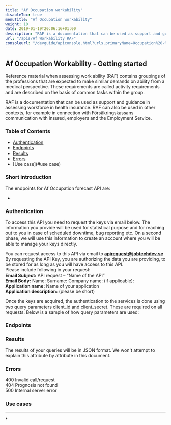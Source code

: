 ```yaml
---
title: "Af Occupation workability"
disableToc: true
menuTitle: "Af Occupation workability"
weight: 10
date: 2019-01-19T20:06:16+01:00
description: "RAF is a documentation that can be used as support and guidance in assessing workforce in health insurance. RAF can also be used in other contexts, for example in connection with Försäkringskassans communication with insured, employers and the Employment Service."
url: "/apis/Af Workability RAF"
consoleurl: "/devguide/apiconsole.html?urls.primaryName=Occupation%20-%20Occupation%20info%20-Work%20ability%20"
---
```


## Af Occupation Workability - Getting started

Reference material when assessing work ability (RAF) contains groupings of the professions that are expected to make similar demands on ability from a medical perspective.
These requirements are called activity requirements and are described on the basis of common tasks within the group.

RAF is a documentation that can be used as support and guidance in assessing workforce in health insurance. RAF can also be used in other contexts, 
for example in connection with Försäkringskassans communication with insured, employers and the Employment Service.


### Table of Contents

* [Authentication](#authentication)
* [Endpoints](#endpoints)
* [Results](#results)
* [Errors](#errors)
* [Use case](#use case)




### Short introduction

The endpoints for Af Occupation forecast API are:

* 

### Authentication

To access this API you need to request the keys via email below. The information you provide will be used for statistical purpose and for reaching out to you in case of scheduled downtime, bug reporting etc. 
On a second phase, we will use this information to create an account where you will be able to manage your keys directly.  

You can request access to this API via email to **apirequest@jobtechdev.se**
By requesting the API Key, you are authorizing the data you are providing, to be stored for as long as you will have access to this API.  
Please include following in your request:  
**Email Subject:** API request – “Name of the API”  
**Email Body:** Name: Surname: Company name: (if applicable):  
**Application name:** Name of your application  
**Application description:** (please be short)    

Once the keys are acquired, the authentication to the services is done using two query parameters client_id and client_secret. 
These are required on all requests. Below is a sample of how query parameters are used:




### Endpoints





### Results

The results of your queries will be in JSON format. We won't attempt to explain this attribute by attribute in this document. 


### Errors

400 Invalid call/request  
404 Prognosis not found  
500 Internal server error  


### Use cases
<hr>
* 



